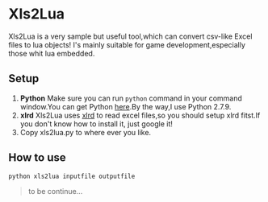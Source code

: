 # Xls2Lua

Xls2Lua is a very sample but useful tool,which can convert csv-like Excel files to lua objects! I's mainly suitable for game 
development,especially those whit lua embedded.

## Setup
1. **Python** Make sure you can run `python` command in your command window.You can get Python [here](https://www.python.org/downloads/).By the way,I use Python 2.7.9.
2. **xlrd** Xls2Lua uses [xlrd](https://pypi.python.org/pypi/xlrd) to read excel files,so you should setup xlrd fitst.If you don't know how to install it, just google it!
3. Copy xls2lua.py to where ever you like.

## How to use
```
python xls2lua inputfile outputfile
```
>to be continue...

